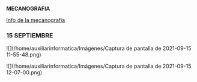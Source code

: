 **MECANOGRAFIA**

[Info de la mecanografia](https://github.com/d-prieto/Inkscape-fresado-y-soldadura/blob/main/Mecanograf%C3%ADa.md)

### 15 SEPTIEMBRE

![](/home/auxiliarinformatica/Imágenes/Captura de pantalla de 2021-09-15 11-55-48.png)

![](/home/auxiliarinformatica/Imágenes/Captura de pantalla de 2021-09-15 12-07-00.png)

